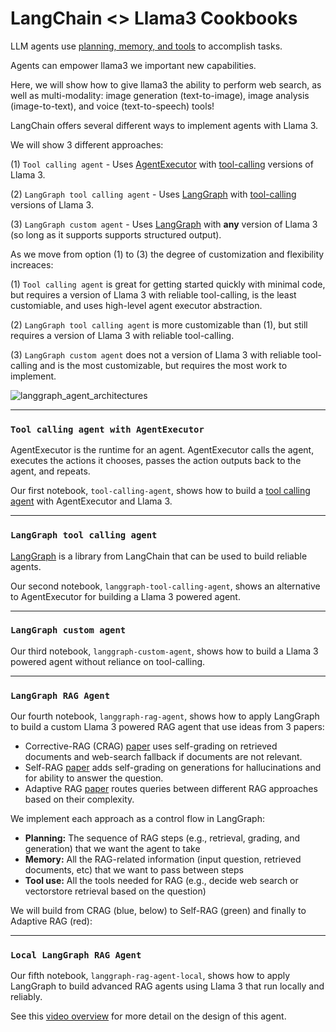 # LangChain <> Llama3 Cookbooks

LLM agents use [planning, memory, and tools](https://lilianweng.github.io/posts/2023-06-23-agent/) to accomplish tasks.

Agents can empower llama3 we important new capabilities.

Here, we will show how to give llama3 the ability to perform web search, as well as multi-modality: image generation (text-to-image), image analysis (image-to-text), and voice (text-to-speech) tools!

LangChain offers several different ways to implement agents with Llama 3. 

We will show 3 different approaches:

(1) `Tool calling agent` - Uses [AgentExecutor](https://python.langchain.com/docs/modules/agents/quick_start/) with [tool-calling](https://python.langchain.com/docs/integrations/chat/) versions of Llama 3.

(2) `LangGraph tool calling agent` - Uses [LangGraph](https://python.langchain.com/docs/langgraph) with [tool-calling](https://python.langchain.com/docs/integrations/chat/) versions of Llama 3.

(3) `LangGraph custom agent` - Uses [LangGraph](https://python.langchain.com/docs/langgraph) with **any** version of Llama 3 (so long as it supports supports structured output).

As we move from option (1) to (3) the degree of customization and flexibility increaces:

(1) `Tool calling agent` is great for getting started quickly with minimal code, but requires a version of Llama 3 with reliable tool-calling, is the least customiable, and uses high-level agent executor abstraction.
  
(2) `LangGraph tool calling agent` is more customizable than (1), but still requires a version of Llama 3 with reliable tool-calling.
  
(3) `LangGraph custom agent` does not a version of Llama 3 with reliable tool-calling and is the most customizable, but requires the most work to implement. 

![langgraph_agent_architectures](https://github.com/rlancemartin/llama-recipes/assets/122662504/06119cf2-08d3-470b-a19a-6eede7a01f9d)

---

### `Tool calling agent with AgentExecutor`

AgentExecutor is the runtime for an agent. AgentExecutor calls the agent, executes the actions it chooses, passes the action outputs back to the agent, and repeats.

Our first notebook, `tool-calling-agent`, shows how to build a [tool calling agent](https://python.langchain.com/docs/modules/agents/agent_types/tool_calling/) with AgentExecutor and Llama 3.

--- 

### `LangGraph tool calling agent`

[LangGraph](https://python.langchain.com/docs/langgraph) is a library from LangChain that can be used to build reliable agents.

Our second notebook, `langgraph-tool-calling-agent`, shows an alternative to AgentExecutor for building a Llama 3 powered agent. 

--- 

### `LangGraph custom agent`

Our third notebook, `langgraph-custom-agent`, shows how to build a Llama 3 powered agent without reliance on tool-calling. 

--- 

### `LangGraph RAG Agent`

Our fourth notebook, `langgraph-rag-agent`, shows how to apply LangGraph to build a custom Llama 3 powered RAG agent that use ideas from 3 papers:

* Corrective-RAG (CRAG) [paper](https://arxiv.org/pdf/2401.15884.pdf) uses self-grading on retrieved documents and web-search fallback if documents are not relevant.
* Self-RAG [paper](https://arxiv.org/abs/2310.11511) adds self-grading on generations for hallucinations and for ability to answer the question.
* Adaptive RAG [paper](https://arxiv.org/abs/2403.14403) routes queries between different RAG approaches based on their complexity.

We implement each approach as a control flow in LangGraph:
- **Planning:** The sequence of RAG steps (e.g., retrieval, grading, and generation) that we want the agent to take
- **Memory:** All the RAG-related information (input question, retrieved documents, etc) that we want to pass between steps
- **Tool use:** All the tools needed for RAG (e.g., decide web search or vectorstore retrieval based on the question)

We will build from CRAG (blue, below) to Self-RAG (green) and finally to Adaptive RAG (red):

--- 
 
### `Local LangGraph RAG Agent`

Our fifth notebook, `langgraph-rag-agent-local`, shows how to apply LangGraph to build advanced RAG agents using Llama 3 that run locally and reliably.

See this [video overview](https://www.youtube.com/watch?v=sgnrL7yo1TE) for more detail on the design of this agent.
